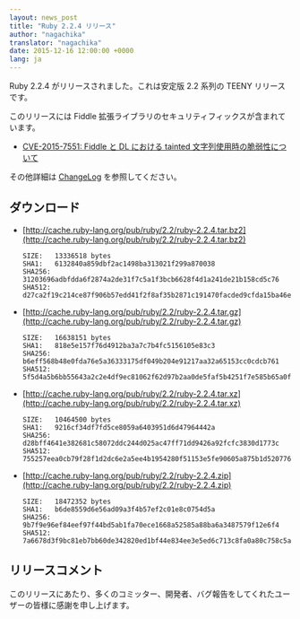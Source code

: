 ```yaml
---
layout: news_post
title: "Ruby 2.2.4 リリース"
author: "nagachika"
translator: "nagachika"
date: 2015-12-16 12:00:00 +0000
lang: ja
---
```


Ruby 2.2.4 がリリースされました。これは安定版 2.2 系列の TEENY リリースです。

このリリースには Fiddle 拡張ライブラリのセキュリティフィックスが含まれています。

* [CVE-2015-7551: Fiddle と DL における tainted 文字列使用時の脆弱性について](https://www.ruby-lang.org/ja/news/2015/12/16/unsafe-tainted-string-usage-in-fiddle-and-dl-cve-2015-7551/)

その他詳細は [ChangeLog](http://svn.ruby-lang.org/repos/ruby/tags/v2.2.4/ChangeLog) を参照してください。

## ダウンロード

* [http://cache.ruby-lang.org/pub/ruby/2.2/ruby-2.2.4.tar.bz2](http://cache.ruby-lang.org/pub/ruby/2.2/ruby-2.2.4.tar.bz2)

      SIZE:   13336518 bytes
      SHA1:   6132840a859dbf2ac1498ba313021f299a870038
      SHA256: 31203696adbfdda6f2874a2de31f7c5a1f3bcb6628f4d1a241de21b158cd5c76
      SHA512: d27ca2f19c214ce87f906b57edd41f2f8af35b2871c191470facded9cfda15ba46e5c3bc7d5540225a38da6bd65050fcc8aaa4ffbadbb6bf7dc891c1821da0df

* [http://cache.ruby-lang.org/pub/ruby/2.2/ruby-2.2.4.tar.gz](http://cache.ruby-lang.org/pub/ruby/2.2/ruby-2.2.4.tar.gz)

      SIZE:   16638151 bytes
      SHA1:   818e5e157f76d4912ba3a7c7b4fc5156105e83c3
      SHA256: b6eff568b48e0fda76e5a36333175df049b204e91217aa32a65153cc0cdcb761
      SHA512: 5f5d4a5b6bb55643a2c2e4df9ec81062f62d97b2aa0de5faf5b4251f7e585b65a0ff07b4edf23c0969525e36916a132362f8349b6ab441ced8a86d0337532832

* [http://cache.ruby-lang.org/pub/ruby/2.2/ruby-2.2.4.tar.xz](http://cache.ruby-lang.org/pub/ruby/2.2/ruby-2.2.4.tar.xz)

      SIZE:   10464500 bytes
      SHA1:   9216cf34df7fd5ce8059a6403951d6d47964442a
      SHA256: d28bff4641e382681c58072ddc244d025ac47ff71dd9426a92fcfc3830d1773c
      SHA512: 755257eea0cb79f28f1d2dc6e2a5ee4b1954280f51153e5fe90605a875b1d52077660b87e4e04d11552591a1f60a1241e4c70056f073a217b3bad896f64780da

* [http://cache.ruby-lang.org/pub/ruby/2.2/ruby-2.2.4.zip](http://cache.ruby-lang.org/pub/ruby/2.2/ruby-2.2.4.zip)

      SIZE:   18472352 bytes
      SHA1:   b6de8559d6e56ad09a3f4b57ef2c01e8c0754d5a
      SHA256: 9b7f9e96ef84eef97f44bd5ab1fa70ece1668a52585a88ba6a3487579f12e6f4
      SHA512: 7a6678d3f9bc81eb7bb60de342820ed1bf44e834ee3e5ed6c713c8fa0a80c758c5a5260f17aa5ceae32e1f180187c9cb4e278e9fc6a7b8ad4386f9261426ad5b

## リリースコメント

このリリースにあたり、多くのコミッター、開発者、バグ報告をしてくれたユーザーの皆様に感謝を申し上げます。
